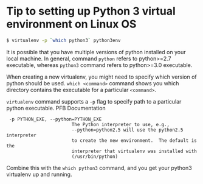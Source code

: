 # Tip to setting up Python 3 virtual environment on Linux OS

```bash
$ virtualenv -p `which python3` python3env
```

It is possible that you have multiple versions of python installed on your local machine.
In general, command ```python``` refers to python>=2.7 executable, whereas ```python3``` command refers to python>=3.0 executable.

When creating a new virtualenv, you might need to specify which version of python should be used. 
```which <command>``` command shows you which directory contains the executable for a particular ```<command>```.

```virtualenv``` command supports a ```-p``` flag to specify path to a particular python executable. PFB Documentation

```
 -p PYTHON_EXE, --python=PYTHON_EXE
                        The Python interpreter to use, e.g.,
                        --python=python2.5 will use the python2.5 interpreter
                        to create the new environment.  The default is the
                        interpreter that virtualenv was installed with
                        (/usr/bin/python)
```

Combine this with the ```which python3``` command, and you get your python3 virtualenv up and running.
